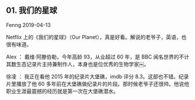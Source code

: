 ## 01. 我们的星球
Fenng
2019-04-13

Netflix 上的《我们的星球》（Our Planet），真是好看。解说的老爷子，英语，也很有味道。

Alex ：  戴维·阿滕伯勒，今年高龄 93，从业超过 60 年，是 BBC 闻名世界的不计其数生态记录片主持兼制作人，本身也是位优秀的生物学家￼。

徐凌 ：  我正在看他 2015 年的纪录片大堡礁，imdb 评分 8.3。这部也不错。纪录片里播放了他 60 多年前在大堡礁做纪录片的片段。那时候老爷子还很帅。他说他职业生涯最震撼的经历就是第一次在大堡礁潜水。



